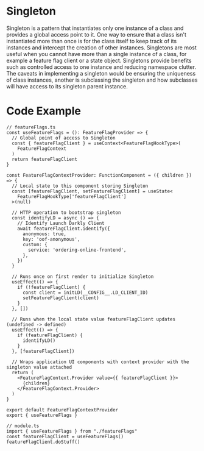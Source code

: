 # Singleton

Singleton is a pattern that instantiates only one instance of a class
and provides a global access point to it. One way to ensure that
a class isn't instantiated more than once is for the class itself
to keep track of its instances and intercept the creation of other instances.
Singletons are most useful when you cannot have more than a single instance of a class,
for example a feature flag client or a state object. Singletons provide benefits
such as controlled access to one instance and reducing namespace clutter.
The caveats in implementing a singleton would be ensuring the uniqueness
of class instances, another is subclassing the singleton and how subclasses
will have access to its singleton parent instance.

# Code Example

```
// featureFlags.ts
const useFeatureFlags = (): FeatureFlagProvider => {
  // Global point of access to Singleton
  const { featureFlagClient } = useContext<FeatureFlagHookType>(
    FeatureFlagContext
  )
  return featureFlagClient
}

const FeatureFlagContextProvider: FunctionComponent = ({ children }) => {
  // Local state to this component storing Singleton
  const [featureFlagClient, setFeatureFlagClient] = useState<
    FeatureFlagHookType['featureFlagClient']
  >(null)

  // HTTP operation to bootstrap singleton
  const identifyLD = async () => {
    // Identify Launch Darkly Client
    await featureFlagClient.identify({
      anonymous: true,
      key: 'oof-anonymous',
      custom: {
        service: 'ordering-online-frontend',
      },
    })
  }

  // Runs once on first render to initialize Singleton
  useEffect(() => {
    if (!featureFlagClient) {
      const client = initLD(__CONFIG__.LD_CLIENT_ID)
      setFeatureFlagClient(client)
    }
  }, [])

  // Runs when the local state value featureFlagClient updates (undefined -> defined)
  useEffect(() => {
    if (featureFlagClient) {
      identifyLD()
    }
  }, [featureFlagClient])

  // Wraps application UI components with context provider with the singleton value attached
  return (
    <FeatureFlagContext.Provider value={{ featureFlagClient }}>
      {children}
    </FeatureFlagContext.Provider>
  )
}

export default FeatureFlagContextProvider
export { useFeatureFlags }

// module.ts
import { useFeatureFlags } from "./featureFlags"
const featureFlagClient = useFeatureFlags()
featureFlagClient.doStuff()
```
